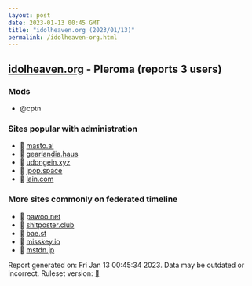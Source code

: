 ```yaml
---
layout: post
date: 2023-01-13 00:45 GMT
title: "idolheaven.org (2023/01/13)"
permalink: /idolheaven-org.html
---
```


## [idolheaven.org](https://idolheaven.org) - Pleroma (reports 3 users)

### Mods
 * @cptn

### Sites popular with administration

* 🐘 [masto.ai](/masto-ai.html)
* 🐘 [gearlandia.haus](/gearlandia-haus.html)
* 🐘 [udongein.xyz](/udongein-xyz.html)
* 🐘 [jpop.space](/jpop-space.html)
* 🐘 [lain.com](/lain-com.html)

### More sites commonly on federated timeline

* 🐘 [pawoo.net](/pawoo-net.html)
* 🐘 [shitposter.club](/shitposter-club.html)
* 🐘 [bae.st](/bae-st.html)
* 🐘 [misskey.io](/misskey-io.html)
* 🐘 [mstdn.jp](/mstdn-jp.html)

Report generated on: Fri Jan 13 00:45:34 2023. Data may be outdated or incorrect.
Ruleset version: [🧁](/version-cupcake)
